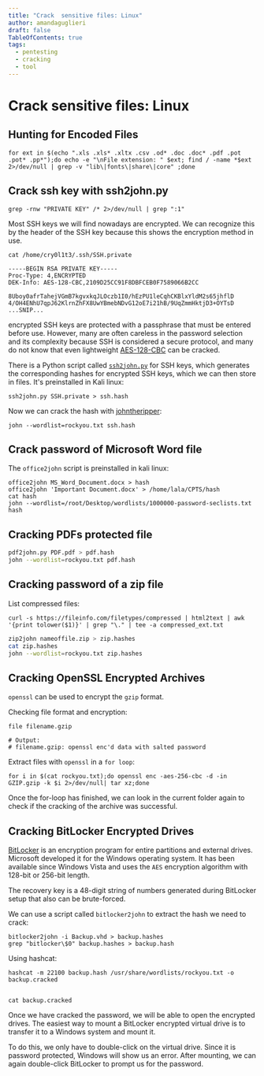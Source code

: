```yaml
---
title: "Crack  sensitive files: Linux"
author: amandaguglieri
draft: false
TableOfContents: true
tags:
  - pentesting
  - cracking
  - tool
---
```

# Crack  sensitive files: Linux

## Hunting for Encoded Files

```shell-session
for ext in $(echo ".xls .xls* .xltx .csv .od* .doc .doc* .pdf .pot .pot* .pp*");do echo -e "\nFile extension: " $ext; find / -name *$ext 2>/dev/null | grep -v "lib\|fonts\|share\|core" ;done
```


## Crack ssh key with ssh2john.py

```shell-session
grep -rnw "PRIVATE KEY" /* 2>/dev/null | grep ":1"
```

Most SSH keys we will find nowadays are encrypted. We can recognize this by the header of the SSH key because this shows the encryption method in use.

```shell-session
cat /home/cry0l1t3/.ssh/SSH.private

-----BEGIN RSA PRIVATE KEY-----
Proc-Type: 4,ENCRYPTED
DEK-Info: AES-128-CBC,2109D25CC91F8DBFCEB0F7589066B2CC

8Uboy0afrTahejVGmB7kgvxkqJLOczb1I0/hEzPU1leCqhCKBlxYldM2s65jhflD
4/OH4ENhU7qpJ62KlrnZhFX8UwYBmebNDvG12oE7i21hB/9UqZmmHktjD3+OYTsD
...SNIP...
```

encrypted SSH keys are protected with a passphrase that must be entered before use. However, many are often careless in the password selection and its complexity because SSH is considered a secure protocol, and many do not know that even lightweight [AES-128-CBC](https://en.wikipedia.org/wiki/Advanced_Encryption_Standard) can be cracked.


There is a Python script called [`ssh2john.py`](ssh2john.md) for SSH keys, which generates the corresponding hashes for encrypted SSH keys, which we can then store in files. It's preinstalled in Kali linux:

```shell-session
ssh2john.py SSH.private > ssh.hash
```

Now we can crack the hash with [johntheripper](john-the-ripper.md):

```shell-session
john --wordlist=rockyou.txt ssh.hash
```


## Crack password of Microsoft Word file

The `office2john` script is preinstalled in kali linux:

```
office2john MS_Word_Document.docx > hash
office2john 'Important Document.docx' > /home/lala/CPTS/hash
cat hash
john --wordlist=/root/Desktop/wordlists/1000000-password-seclists.txt hash
```


## Cracking PDFs protected file

```bash
pdf2john.py PDF.pdf > pdf.hash
john --wordlist=rockyou.txt pdf.hash
```

## Cracking password of a zip file

List compressed files:

```shell-session
curl -s https://fileinfo.com/filetypes/compressed | html2text | awk '{print tolower($1)}' | grep "\." | tee -a compressed_ext.txt
```

```bash
zip2john nameoffile.zip > zip.hashes
cat zip.hashes
john --wordlist=rockyou.txt zip.hashes
```


## Cracking OpenSSL Encrypted Archives

`openssl` can be used to encrypt the `gzip` format.

Checking file format and encryption:

```shell-session
file filename.gzip 

# Output:
# filename.gzip: openssl enc'd data with salted password
```

Extract files with `openssl` in a `for loop`:

```shell-session
for i in $(cat rockyou.txt);do openssl enc -aes-256-cbc -d -in GZIP.gzip -k $i 2>/dev/null| tar xz;done
```

Once the for-loop has finished, we can look in the current folder again to check if the cracking of the archive was successful.

## Cracking BitLocker Encrypted Drives

[BitLocker](https://docs.microsoft.com/en-us/windows/security/information-protection/bitlocker/bitlocker-device-encryption-overview-windows-10) is an encryption program for entire partitions and external drives. Microsoft developed it for the Windows operating system. It has been available since Windows Vista and uses the `AES` encryption algorithm with 128-bit or 256-bit length.

The recovery key is a 48-digit string of numbers generated during BitLocker setup that also can be brute-forced.

We can use a script called `bitlocker2john` to extract the hash we need to crack:


```shell-session
bitlocker2john -i Backup.vhd > backup.hashes
grep "bitlocker\$0" backup.hashes > backup.hash
```

Using hashcat:

```shell-session
hashcat -m 22100 backup.hash /usr/share/wordlists/rockyou.txt -o backup.cracked


cat backup.cracked 
```

Once we have cracked the password, we will be able to open the encrypted drives. The easiest way to mount a BitLocker encrypted virtual drive is to transfer it to a Windows system and mount it.

To do this, we only have to double-click on the virtual drive. Since it is password protected, Windows will show us an error. After mounting, we can again double-click BitLocker to prompt us for the password.

